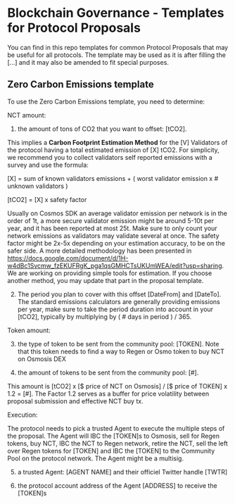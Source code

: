 # Blockchain Governance - Templates for Protocol Proposals

You can find in this repo templates for common Protocol Proposals that may be useful for all protocols. The template may be used as it is after filling the [...] and it may also be amended to fit special purposes.


## Zero Carbon Emissions template
To use the Zero Carbon Emissions template, you need to determine:

NCT amount:

1. the amount of tons of CO2 that you want to offset: [tCO2]. 

This implies a **Carbon Footprint Estimation Method** for the [V] Validators of the protocol having a total estimated emission of [X] tCO2.
For simplicity, we recommend you to collect validators self reported emissions with a survey and use the formula: 

[X] = sum of known validators emissions + ( worst validator emission x # unknown validators )

[tCO2] = [X] x safety factor 

Usually on Cosmos SDK an average validator emission per network is in the order of 1t, a more secure validator emission might be around 5-10t per year, and it has been reported at most 25t. Make sure to only count your network emissions as validators may validate several at once. The safety factor might be 2x-5x depending on your estimation accuracy, to be on the safer side. A more detailed methodology has been presented in https://docs.google.com/document/d/1H-w4dBc1Svcmw_fzEKUFRgK_pga1qsGMHCTsUKUmWEA/edit?usp=sharing. We are working on providing simple tools for estimation. If you choose another method, you may update that part in the proposal template.

2. The period you plan to cover with this offset [DateFrom] and [DateTo]. The standard emissions calculators are generally providing emissions per year, make sure to take the period duration into account in your [tCO2], typically by multiplying by ( # days in period ) / 365.

Token amount:

3. the type of token to be sent from the community pool: [TOKEN]. Note that this token needs to find a way to Regen or Osmo token to buy NCT on Osmosis DEX

4. the amount of tokens to be sent from the community pool: [#]. 

This amount is [tCO2] x [$ price of NCT on Osmosis] / [$ price of TOKEN] x 1.2 = [#]. The Factor 1.2 serves as a buffer for price volatility between proposal submission and effective NCT buy tx.

Execution:

The protocol needs to pick a trusted Agent to execute the multiple steps of the proposal. The Agent will IBC the [TOKEN]s to Osmosis, sell for Regen tokens, buy NCT, IBC the NCT to Regen network, retire the NCT, sell the left over Regen tokens for [TOKEN] and IBC the [TOKEN] to the Community Pool on the protocol network. The Agent might be a multisig.

5. a trusted Agent: [AGENT NAME] and their officiel Twitter handle [TWTR]

6. the protocol account address of the Agent [ADDRESS] to receive the [TOKEN]s
